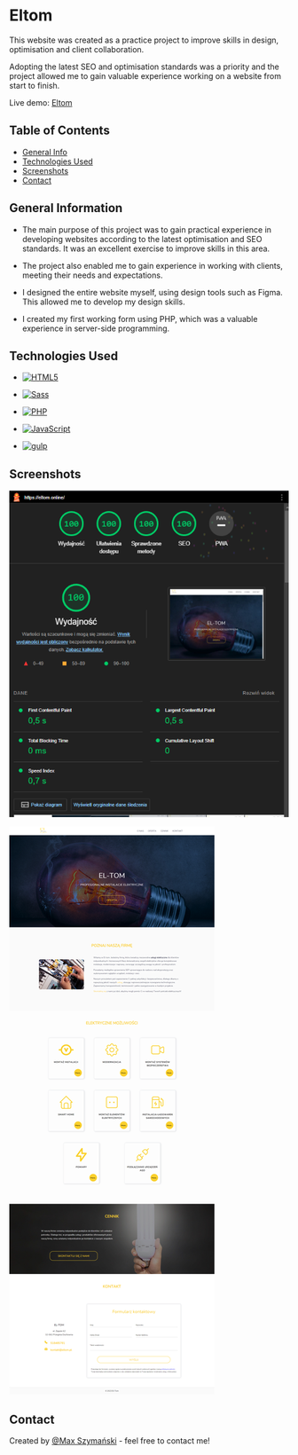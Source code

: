 # Eltom

This website was created as a practice project to improve skills in design, optimisation and client collaboration.

Adopting the latest SEO and optimisation standards was a priority and the project allowed me to gain valuable experience working on a website from start to finish.

Live demo: [Eltom](https://eltom.biz.pl/)

## Table of Contents

- [General Info](#general-information)
- [Technologies Used](#technologies-used)
- [Screenshots](#screenshots)
- [Contact](#contact)

## General Information

- The main purpose of this project was to gain practical experience in developing websites according to the latest optimisation and SEO standards. It was an excellent exercise to improve skills in this area.

- The project also enabled me to gain experience in working with clients, meeting their needs and expectations.

- I designed the entire website myself, using design tools such as Figma. This allowed me to develop my design skills.

- I created my first working form using PHP, which was a valuable experience in server-side programming.

## Technologies Used

- [![HTML5](https://img.shields.io/badge/-HTML5-E34F26?style=flat-square&logo=html5&logoColor=white&link=https://github.com/maxszymanski/)](https://github.com/maxszymanski/)

- [![Sass](https://img.shields.io/badge/-Sass-black?style=flat-square&logo=Sass&logoColor=pink)](https://github.com/maxszymanski/)

- [![PHP](https://img.shields.io/badge/PHP-777BB4?style=for-the-badge&logo=php&logoColor=white)](https://github.com/maxszymanski/)

- [![JavaScript](https://img.shields.io/badge/-JavaScript-black?style=flat-square&logo=javascript&link=https://github.com/maxszymanski/)](https://github.com/maxszymanski/)

- [![gulp](https://img.shields.io/badge/-gulp-eb4a4b.svg?logo=data%3Aimage%2Fpng%3Bbase64%2CiVBORw0KGgoAAAANSUhEUgAAAAYAAAAOCAMAAAA7QZ0XAAAABlBMVEUAAAD%2F%2F%2F%2Bl2Z%2FdAAAAAXRSTlMAQObYZgAAABdJREFUeAFjAAFGRjSSEQzwUgwQkjAFAAtaAD0Ls2nMAAAAAElFTkSuQmCC)](http://gulpjs.com/)

## Screenshots

![](./screenshots/screen_%20one.png)

![Screen](./screenshots/screen-allpage.png)

## Contact

Created by [@Max Szymański](https://maxszymanski.pl) - feel free to contact me!
